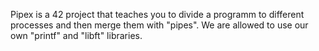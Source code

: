 Pipex is a 42 project that teaches you to divide a programm to different processes and then merge them with "pipes". We are allowed to use our own "printf" and "libft" libraries.

